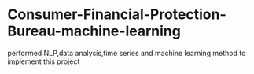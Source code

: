 # Consumer-Financial-Protection-Bureau-machine-learning
performed NLP,data analysis,time series and machine learning method to implement this project
